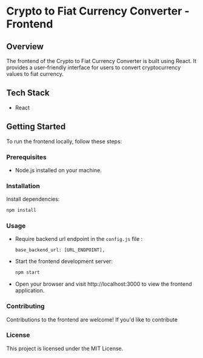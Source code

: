 # Crypto to Fiat Currency Converter - Frontend

## Overview

The frontend of the Crypto to Fiat Currency Converter is built using React. It provides a user-friendly interface for users to convert cryptocurrency values to fiat currency.

## Tech Stack

- React

## Getting Started

To run the frontend locally, follow these steps:

### Prerequisites

- Node.js installed on your machine.

### Installation
Install dependencies:
   ```bash
   npm install
   ```

### Usage
- Require backend url endpoint in the `config.js` file :
    ```
    base_backend_url: [URL_ENDPOINT],
    ```
- Start the frontend development server:
    ```bash
    npm start
    ```
- Open your browser and visit http://localhost:3000 to view the frontend application.

### Contributing
Contributions to the frontend are welcome! If you'd like to contribute

### License
This project is licensed under the MIT License.